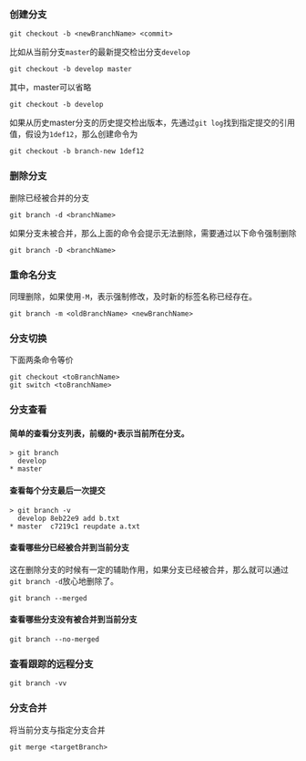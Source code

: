 ### 创建分支
```
git checkout -b <newBranchName> <commit>
```
比如从当前分支`master`的最新提交检出分支`develop`
```
git checkout -b develop master
```
其中，master可以省略
```
git checkout -b develop
```
如果从历史master分支的历史提交检出版本，先通过`git log`找到指定提交的引用值，假设为`1def12`，那么创建命令为
```
git checkout -b branch-new 1def12
```

### 删除分支
删除已经被合并的分支
```
git branch -d <branchName>
```
如果分支未被合并，那么上面的命令会提示无法删除，需要通过以下命令强制删除
```
git branch -D <branchName>
```

### 重命名分支
同理删除，如果使用`-M`，表示强制修改，及时新的标签名称已经存在。
```
git branch -m <oldBranchName> <newBranchName>
```

### 分支切换
下面两条命令等价
```
git checkout <toBranchName>
git switch <toBranchName>
```

### 分支查看
#### 简单的查看分支列表，前缀的`*`表示当前所在分支。
```
> git branch
  develop
* master
```
#### 查看每个分支最后一次提交
```
> git branch -v
  develop 8eb22e9 add b.txt
* master  c7219c1 reupdate a.txt
```
#### 查看哪些分已经被合并到当前分支
这在删除分支的时候有一定的辅助作用，如果分支已经被合并，那么就可以通过`git branch -d`放心地删除了。
```
git branch --merged
```
#### 查看哪些分支没有被合并到当前分支
```
git branch --no-merged
```
### 查看跟踪的远程分支
```
git branch -vv
```

### 分支合并
将当前分支与指定分支合并
```
git merge <targetBranch>
```

